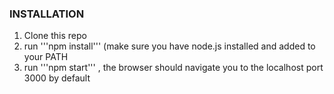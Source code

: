 ### INSTALLATION
1) Clone this repo
2) run '''npm install''' (make sure you have node.js installed and added to your PATH
3) run '''npm start''' , the browser should navigate you to the localhost port 3000 by default
